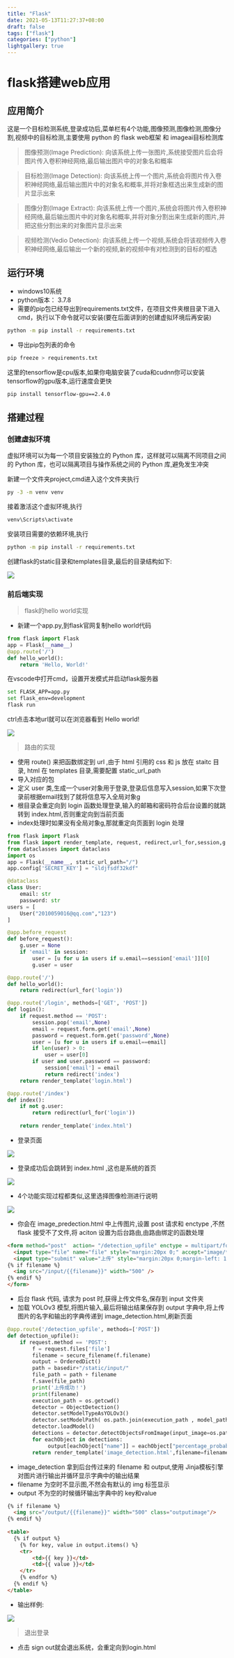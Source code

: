 ```yaml
---
title: "Flask"
date: 2021-05-13T11:27:37+08:00
draft: false
tags: ["flask"]
categories: ["python"]
lightgallery: true
---
```


# flask搭建web应用
## 应用简介
这是一个目标检测系统,登录成功后,菜单栏有4个功能,图像预测,图像检测,图像分割,视频中的目标检测,主要使用 python 的 flask web框架 和 imageai目标检测库   
>图像预测(Image Prediction): 向该系统上传一张图片,系统接受图片后会将图片传入卷积神经网络,最后输出图片中的对象名和概率   


>目标检测(Image Detection): 向该系统上传一个图片,系统会将图片传入卷积神经网络,最后输出图片中的对象名和概率,并将对象框选出来生成新的图片显示出来   

>图像分割(Image Extract): 向该系统上传一个图片,系统会将图片传入卷积神经网络,最后输出图片中的对象名和概率,并将对象分割出来生成新的图片,并把这些分割出来的对象图片显示出来

>视频检测(Vedio Detection): 向该系统上传一个视频,系统会将该视频传入卷积神经网络,最后输出一个新的视频,新的视频中有对检测到的目标的框选

## 运行环境
- windows10系统
- python版本： 3.7.8
- 需要的pip包已经导出到requirements.txt文件，在项目文件夹根目录下进入cmd，执行以下命令就可以安装(要在后面讲到的创建虚拟环境后再安装)
```bash
python -m pip install -r requirements.txt
```
- 导出pip包列表的命令
```bash
pip freeze > requirements.txt
```

这里的tensorflow是cpu版本,如果你电脑安装了cuda和cudnn你可以安装tensorflow的gpu版本,运行速度会更快
```bash
pip install tensorflow-gpu==2.4.0   
```

## 搭建过程
### 创建虚拟环境
虚拟环境可以为每一个项目安装独立的 Python 库，这样就可以隔离不同项目之间的 Python 库，也可以隔离项目与操作系统之间的 Python 库,避免发生冲突

新建一个文件夹project,cmd进入这个文件夹执行
```bash
py -3 -m venv venv
```

接着激活这个虚拟环境,执行
```bash
venv\Scripts\activate
```

安装项目需要的依赖环境,执行
```bash
python -m pip install -r requirements.txt
```

创建flask的static目录和templates目录,最后的目录结构如下:

![](https://cdn.jsdelivr.net/gh/clearyup/picgo/img/20210513174429.png)
### 前后端实现
> flask的hello world实现   

- 新建一个app.py,到flask官网复制hello world代码
```python
from flask import Flask
app = Flask(__name__)
@app.route('/')
def hello_world():
    return 'Hello, World!'
```

在vscode中打开cmd，设置开发模式并启动flask服务器

```bash
set FLASK_APP=app.py
set flask_env=development
flask run
```

ctrl点击本地url就可以在浏览器看到 Hello world!

![](https://cdn.jsdelivr.net/gh/clearyup/picgo/img/20210513190748.png)

>路由的实现

- 使用 route() 来把函数绑定到 url ,由于 html 引用的 css 和 js 放在 staitc 目录, html 在 templates 目录,需要配置 static_url_path
- 导入对应的包
- 定义 user 类,生成一个user对象用于登录,登录后信息写入session,如果下次登录前根据email找到了就将信息写入全局对象g
- 根目录会重定向到 login 函数处理登录,输入的邮箱和密码符合后台设置的就跳转到 index.html,否则重定向到当前页面
- index处理时如果没有全局对象g,那就重定向页面到 login 处理

```python
from flask import Flask
from flask import render_template, request, redirect,url_for,session,g
from dataclasses import dataclass
import os
app = Flask(__name__, static_url_path="/")
app.config['SECRET_KEY'] = "sldjfsdf32kdf" 

@dataclass
class User:
    email: str
    password: str
users = [
    User("2010059016@qq.com","123")
]

@app.before_request
def before_request():
    g.user = None
    if 'email' in session:
        user = [u for u in users if u.email==session['email']][0]
        g.user = user

@app.route('/')
def hello_world():
    return redirect(url_for('login'))

@app.route('/login', methods=['GET', 'POST'])
def login():
    if request.method == 'POST':
        session.pop('email',None)
        email = request.form.get('email',None)
        password = request.form.get('password',None)
        user = [u for u in users if u.email==email]
        if len(user) > 0:
            user = user[0]
        if user and user.password == password:
            session['email'] = email
            return redirect('index')
    return render_template('login.html')

@app.route('/index')
def index():
    if not g.user:
        return redirect(url_for('login'))
    
    return render_template('index.html')

```

- 登录页面   

![](https://cdn.jsdelivr.net/gh/clearyup/picgo/img/20210513194936.png)   

- 登录成功后会跳转到 index.html ,这也是系统的首页

![](https://cdn.jsdelivr.net/gh/clearyup/picgo/img/20210513195101.png)   

- 4个功能实现过程都类似,这里选择图像检测进行说明

![](https://cdn.jsdelivr.net/gh/clearyup/picgo/img/20210513200517.png)

- 你会在 image_predection.html 中上传图片,设置 post 请求和 enctype ,不然 flask 接受不了文件,将 aciton 设置为后台路由,由路由绑定的函数处理
```html
<form method="post"  action= "/detection_upfile" enctype = multipart/form-data class="formfile">
  <input type="file" name="file" style="margin:20px 0;" accept="image/*" id="file"  />
  <input type="submit" value="上传" style="margin:20px 0;margin-left: 170px;" />
{% if filename %}
  <img src="/input/{{filename}}" width="500" />
{% endif %}
</form>
```

- 后台 flask 代码, 请求为 post 时,获得上传文件名,保存到 input 文件夹
- 加载 YOLOv3 模型,将图片输入,最后将输出结果保存到 output 字典中,将上传图片的名字和输出的字典传递到 image_detection.html,刷新页面


```python
@app.route('/detection_upfile', methods=['POST'])
def detection_upfile():
    if request.method == 'POST':
        f = request.files['file']
        filename = secure_filename(f.filename)
        output = OrderedDict()
        path = basedir+"/static/input/"
        file_path = path + filename
        f.save(file_path)
        print('上传成功！')
        print(filename)
        execution_path = os.getcwd()
        detector = ObjectDetection()
        detector.setModelTypeAsYOLOv3()
        detector.setModelPath( os.path.join(execution_path , model_path+"yolo.h5"))
        detector.loadModel()
        detections = detector.detectObjectsFromImage(input_image=os.path.join(execution_path , input_path+filename), output_image_path=os.path.join(execution_path , output_path+filename), minimum_percentage_probability=30)
        for eachObject in detections:
             output[eachObject["name"]] = eachObject["percentage_probability"]
        return render_template('image_detection.html',filename=filename,output=output)

```

- image_detection 拿到后台传过来的 filename 和 output,使用 Jinja模板引擎对图片进行输出并循环显示字典中的输出结果
- filename 为空时不显示图,不然会有默认的 img 标签显示   
- output 不为空的时候循环输出字典中的 key和value
```html
{% if filename %}
  <img src="/output/{{filename}}" width="500" class="outputimage"/>
{% endif %}
 
<table>
  {% if output %}
    {% for key, value in output.items() %}
    <tr>
        <td>{{ key }}</td>
        <td>{{ value }}</td>
    </tr>
    {% endfor %}
  {% endif %}
</table>
```

- 输出样例:    

![](https://cdn.jsdelivr.net/gh/clearyup/picgo/img/20210513204559.png)

>退出登录

- 点击 sign out就会退出系统，会重定向到login.html